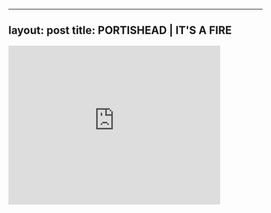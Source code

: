 

---
layout: post
title: PORTISHEAD | IT'S A FIRE
---


<iframe width="420" height="315" src="http://www.youtube.com/embed/DZlEVAhhhVw" frameborder="0" allowfullscreen></iframe>

